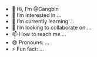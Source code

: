 - 👋 Hi, I’m @Cangbin
- 👀 I’m interested in ...
- 🌱 I’m currently learning ...
- 💞️ I’m looking to collaborate on ...
- 📫 How to reach me ...
- 😄 Pronouns: ...
- ⚡ Fun fact: ...

<!---
Cangbin/Cangbin is a ✨ special ✨ repository because its `README.md` (this file) appears on your GitHub profile.
You can click the Preview link to take a look at your changes.
--->
